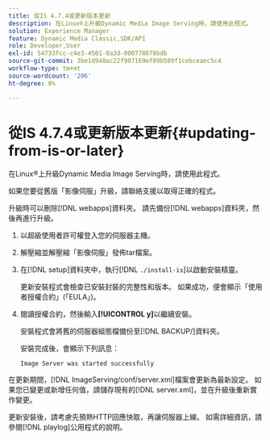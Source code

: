 ```yaml
---
title: 從IS 4.7.4或更新版本更新
description: 在Linux®上升級Dynamic Media Image Serving時，請使用此程式。
solution: Experience Manager
feature: Dynamic Media Classic,SDK/API
role: Developer,User
exl-id: 54733fcc-c4e3-4501-8a3d-000778678bdb
source-git-commit: 3be1d948ac22f907169ef09b509f1cebceaec5c4
workflow-type: tm+mt
source-wordcount: '206'
ht-degree: 0%

---
```


# 從IS 4.7.4或更新版本更新{#updating-from-is-or-later}

在Linux®上升級Dynamic Media Image Serving時，請使用此程式。

如果您要從舊版「影像伺服」升級，請聯絡支援以取得正確的程式。

升級時可以刪除[!DNL webapps]資料夾。 請先備份[!DNL webapps]資料夾，然後再進行升級。

1. 以超級使用者許可權登入您的伺服器主機。
1. 解壓縮並解壓縮「影像伺服」發佈tar檔案。
1. 在[!DNL setup]資料夾中，執行[!DNL `./install-is`]以啟動安裝精靈。

   更新安裝程式會檢查已安裝封裝的完整性和版本。 如果成功，便會顯示「使用者授權合約」(「EULA」)。
1. 閱讀授權合約，然後輸入&#x200B;**[!UICONTROL y]**&#x200B;以繼續安裝。

   安裝程式會將舊的伺服器組態檔備份至[!DNL BACKUP/]資料夾。

   安裝完成後，會顯示下列訊息：

   `Image Server was started successfully`

在更新期間，[!DNL ImageServing/conf/server.xml]檔案會更新為最新設定。 如果您已變更或新增任何值，請儲存現有的[!DNL server.xml]，並在升級後重新實作變更。

更新安裝後，請考慮先預熱HTTP回應快取，再讓伺服器上線。 如需詳細資訊，請參閱[!DNL playlog]公用程式的說明。
